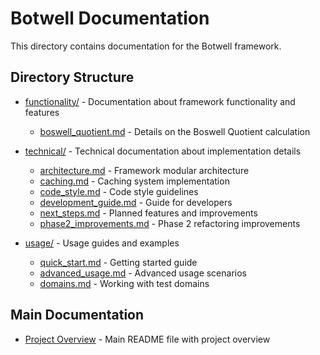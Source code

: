 # Botwell Documentation

This directory contains documentation for the Botwell framework.

## Directory Structure

- [functionality/](functionality/) - Documentation about framework functionality and features
  - [boswell_quotient.md](functionality/boswell_quotient.md) - Details on the Boswell Quotient calculation

- [technical/](technical/) - Technical documentation about implementation details
  - [architecture.md](technical/architecture.md) - Framework modular architecture
  - [caching.md](technical/caching.md) - Caching system implementation
  - [code_style.md](technical/code_style.md) - Code style guidelines
  - [development_guide.md](technical/development_guide.md) - Guide for developers
  - [next_steps.md](technical/next_steps.md) - Planned features and improvements
  - [phase2_improvements.md](technical/phase2_improvements.md) - Phase 2 refactoring improvements

- [usage/](usage/) - Usage guides and examples
  - [quick_start.md](usage/quick_start.md) - Getting started guide
  - [advanced_usage.md](usage/advanced_usage.md) - Advanced usage scenarios
  - [domains.md](usage/domains.md) - Working with test domains

## Main Documentation

- [Project Overview](../README.md) - Main README file with project overview